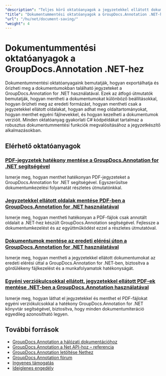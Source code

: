 ```yaml
---
"description": "Teljes körű oktatóanyagok a jegyzetekkel ellátott dokumentumok mentéséhez, különféle lehetőségekkel a GroupDocs.Annotation for .NET használatával."
"title": "Dokumentummentési oktatóanyagok a GroupDocs.Annotation .NET-hez"
"url": "/hu/net/document-saving/"
"weight": 4
---
```


# Dokumentummentési oktatóanyagok a GroupDocs.Annotation .NET-hez

Dokumentummentési oktatóanyagaink bemutatják, hogyan exportálhatja és őrizheti meg a dokumentumokban található jegyzeteket a GroupDocs.Annotation for .NET használatával. Ezek az átfogó útmutatók bemutatják, hogyan mentheti a dokumentumokat különböző beállításokkal, hogyan őrizheti meg az eredeti formázást, hogyan mentheti csak a jegyzetekkel ellátott oldalakat, hogyan adhat meg oldaltartományokat, hogyan menthet egyéni fájlnevekkel, és hogyan kezelheti a dokumentumok verzióit. Minden oktatóanyag gyakorlati C# kódpéldákat tartalmaz a robusztus dokumentummentési funkciók megvalósításához a jegyzetkészítő alkalmazásokban.

## Elérhető oktatóanyagok

### [PDF-jegyzetek hatékony mentése a GroupDocs.Annotation for .NET segítségével](./save-pdf-annotations-groupdocs-dotnet/)
Ismerje meg, hogyan menthet hatékonyan PDF-jegyzeteket a GroupDocs.Annotation for .NET segítségével. Egyszerűsítse dokumentumkezelési folyamatát részletes útmutatónkkal.

### [Jegyzetekkel ellátott oldalak mentése PDF-ben a GroupDocs.Annotation for .NET használatával](./mastering-groupdocs-annotation-save-annotated-pdf-pages/)
Ismerje meg, hogyan mentheti hatékonyan a PDF-fájlok csak annotált oldalait a .NET-hez készült GroupDocs.Annotation segítségével. Fejlessze a dokumentumkezelést és az együttműködést ezzel a részletes útmutatóval.

### [Dokumentumok mentése az eredeti elérési úton a GroupDocs.Annotation for .NET használatával](./save-document-same-path-groupdocs-annotation-net/)
Ismerje meg, hogyan mentheti a jegyzetekkel ellátott dokumentumokat az eredeti elérési úttal a GroupDocs.Annotation for .NET-ben, biztosítva a gördülékeny fájlkezelést és a munkafolyamatok hatékonyságát.

### [Egyéni verziókulcsokkal ellátott, jegyzetekkel ellátott PDF-ek mentése .NET-ben a GroupDocs.Annotation használatával](./annotate-pdf-custom-version-key-groupdocs-net/)
Ismerje meg, hogyan láthat el jegyzetekkel és menthet el PDF-fájlokat egyéni verziókulcsokkal a hatékony GroupDocs.Annotation for .NET könyvtár segítségével, biztosítva, hogy minden dokumentumiteráció egyedileg azonosítható legyen.

## További források

- [GroupDocs.Annotation a hálózati dokumentációhoz](https://docs.groupdocs.com/annotation/net/)
- [GroupDocs.Annotation a Net API-hoz – referencia](https://reference.groupdocs.com/annotation/net/)
- [GroupDocs.Annotation letöltése Nethez](https://releases.groupdocs.com/annotation/net/)
- [GroupDocs.Annotation fórum](https://forum.groupdocs.com/c/annotation)
- [Ingyenes támogatás](https://forum.groupdocs.com/)
- [Ideiglenes engedély](https://purchase.groupdocs.com/temporary-license/)